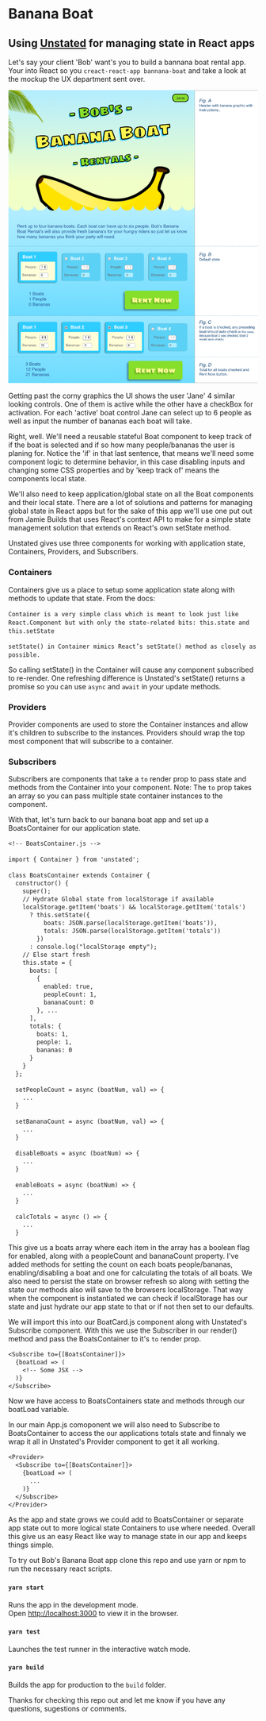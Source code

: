 # Banana Boat

## Using [Unstated](https://github.com/jamiebuilds/unstated) for managing state in React apps

Let's say your client 'Bob' want's you to build a bannana boat rental app. Your into React so you ```creact-react-app bannana-boat``` and take a look at the mockup the UX department sent over.

![](./src/assets/banana-boat.png)

Getting past the corny graphics the UI shows the user 'Jane' 4 similar looking controls. One of them is active while the other have a checkBox for activation. For each 'active' boat control Jane can select up to 6 people as well as input the number of bananas each boat will take.

Right, well. We'll need a reusable stateful Boat component to keep track of if the boat is selected and if so how many people/bananas the user is planing for. Notice the 'if' in that last sentence, that means we'll need some component logic to determine behavior, in this case disabling inputs and changing some CSS properties and by 'keep track of' means the components local state.

We'll also need to keep application/global state on all the Boat components and their local state. There are a lot of solutions and patterns for managing global state in React apps but for the sake of this app we'll use one put out from Jamie
Builds that uses React's context API to make for a simple state management solution that extends on React's own setState method.

Unstated gives use three components for working with application state, Containers, Providers, and Subscribers.

### Containers
Containers give us a place to setup some application state along with methods to update that state.
From the docs:

`Container is a very simple class which is meant to look just like React.Component but with only the state-related bits: this.state and this.setState`

`setState() in Container mimics React’s setState() method as closely as possible.`

So calling setState() in the Container will cause any component subscribed to re-render. One refreshing difference is Unstated's setState() returns a promise so you can use `async` and `await` in your update methods.

### Providers
Provider components are used to store the Container instances and allow it's children to subscribe to the instances. Providers should wrap the top most component that will subscribe to a container.

### Subscribers
Subscribers are components that take a `to` render prop to pass state and methods from the Container into your component. Note: The `to` prop takes an array so you can pass multiple state container instances to the component.

With that, let's turn back to our banana boat app and set up a BoatsContainer for our application state.

```
<!-- BoatsContainer.js -->

import { Container } from 'unstated';

class BoatsContainer extends Container {
  constructor() {
    super();
    // Hydrate Global state from localStorage if available
    localStorage.getItem('boats') && localStorage.getItem('totals')
      ? this.setState({
          boats: JSON.parse(localStorage.getItem('boats')),
          totals: JSON.parse(localStorage.getItem('totals'))
        })
      : console.log("localStorage empty");
    // Else start fresh
    this.state = {
      boats: [
        {
          enabled: true,
          peopleCount: 1,
          bananaCount: 0
        }, ...
      ],
      totals: {
        boats: 1,
        people: 1,
        bananas: 0
      }
    }
  };

  setPeopleCount = async (boatNum, val) => {
    ...
  }

  setBananaCount = async (boatNum, val) => {
    ...
  }

  disableBoats = async (boatNum) => {
    ...
  }

  enableBoats = async (boatNum) => {
    ...
  }

  calcTotals = async () => {
    ...
  }
```

This give us a boats array where each item in the array has a boolean flag for enabled, along with a peopleCount and bananaCount property. I've added methods for setting the count on each boats people/bananas, enabling/disabling a boat and one for calculating the totals of all boats. We also need to persist the state on browser refresh so along with setting the state our methods also will save to the browsers localStorage. That way when the component is instantiated we can check if localStorage has our state and just hydrate our app state to that or if not then set to our defaults.

We will import this into our BoatCard.js component along with Unstated's Subscribe component. With this we use the Subscriber in our render() method and pass the BoatsContainer to it's `to` render prop.

```
<Subscribe to={[BoatsContainer]}>
  {boatLoad => (
    <!-- Some JSX -->
  )}
</Subscribe>
```
Now we have access to BoatsContainers state and methods through our boatLoad variable.

In our main App.js comoponent we will also need to Subscribe to BoatsContainer to access the our applications totals state and finnaly we wrap it all in Unstated's Provider component to get it all working.
```
<Provider>
  <Subscribe to={[BoatsContainer]}>
    {boatLoad => (
      ...
    )}
  </Subscribe>
</Provider>
```

As the app and state grows we could add to BoatsContainer or separate app state out to more logical state Containers to use where needed. Overall this give us an easy React like way to manage state in our app and keeps things simple.

To try out Bob's Banana Boat app clone this repo and use yarn or npm to run the necessary react scripts.

#### `yarn start`

Runs the app in the development mode.<br>
Open [http://localhost:3000](http://localhost:3000) to view it in the browser.

#### `yarn test`

Launches the test runner in the interactive watch mode.<br>

#### `yarn build`

Builds the app for production to the `build` folder.

Thanks for checking this repo out and let me know if you have any questions, sugestions or comments.
